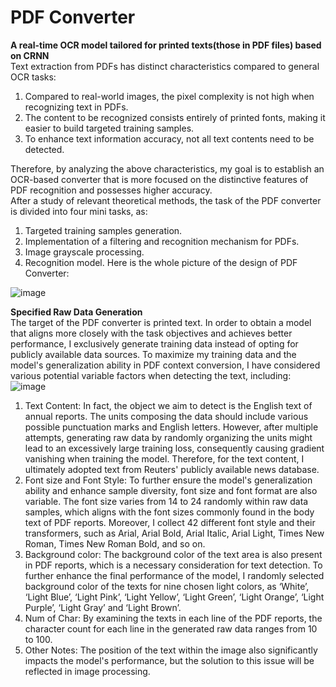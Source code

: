 # PDF Converter
**A real-time OCR model tailored for printed texts(those in PDF files) based on CRNN**  
Text extraction from PDFs has distinct characteristics compared to general OCR tasks:  
1. Compared to real-world images, the pixel complexity is not high when recognizing text in PDFs.  
2. The content to be recognized consists entirely of printed fonts, making it easier to build targeted training samples.  
3. To enhance text information accuracy, not all text contents need to be detected.  

Therefore, by analyzing the above characteristics, my goal is to establish an OCR-based converter that is more focused on the distinctive features of PDF recognition and possesses higher accuracy.  
After a study of relevant theoretical methods, the task of the PDF converter is divided into four mini tasks, as:   
1. Targeted training samples generation.  
2. Implementation of a filtering and recognition mechanism for PDFs.   
3. Image grayscale processing.  
4. Recognition model. 
Here is the whole picture of the design of PDF Converter: 

![image](https://github.com/Venyus/OCR/assets/118938648/d759b065-0e3d-4ef0-a4c2-c49f36529cc2)  

**Specified Raw Data Generation**  
The target of the PDF converter is printed text. In order to obtain a model that aligns more closely with the task objectives and achieves better performance, I exclusively generate training data instead of opting for publicly available data sources.
To maximize my training data and the model's generalization ability in PDF context conversion, I have considered various potential variable factors when detecting the text, including:  
![image](https://github.com/Venyus/OCR/assets/118938648/5f51e89c-26fa-481f-9183-002bbead4c28)  
1. Text Content: In fact, the object we aim to detect is the English text of annual reports. The units composing the data should include various possible punctuation marks and English letters. However, after multiple attempts, generating raw data by randomly organizing the units might lead to an excessively large training loss, consequently causing gradient vanishing when training the model. Therefore, for the text content, I ultimately adopted text from Reuters' publicly available news database.  
2. Font size and Font Style: To further ensure the model's generalization ability and enhance sample diversity, font size and font format are also variable. The font size varies from 14 to 24 randomly within raw data samples, which aligns with the font sizes commonly found in the body text of PDF reports. Moreover, I collect 42 different font style and their transformers, such as Arial, Arial Bold, Arial Italic, Arial Light, Times New Roman, Times New Roman Bold, and so on.   
3. Background color: The background color of the text area is also present in PDF reports, which is a necessary consideration for text detection. To further enhance the final performance of the model, I randomly selected background color of the texts for nine chosen light colors, as ‘White’, ‘Light Blue’, ‘Light Pink’, ‘Light Yellow’, ‘Light Green’, ‘Light Orange’, ‘Light Purple’, ‘Light Gray’ and ‘Light Brown’.  
4. Num of Char: By examining the texts in each line of the PDF reports, the character count for each line in the generated raw data ranges from 10 to 100.  
5. Other Notes: The position of the text within the image also significantly impacts the model's performance, but the solution to this issue will be reflected in image processing.  

